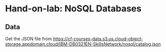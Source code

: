 # Hand-on-lab: NoSQL Databases

## Data
Get the JSON file from
 https://cf-courses-data.s3.us.cloud-object-storage.appdomain.cloud/IBM-DB0321EN-SkillsNetwork/nosql/catalog.json

